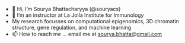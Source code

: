 - 👋 Hi, I’m Sourya Bhattacharyya (@souryacs)
- 👀 I’m an instructor at La Jolla Institute for Immunology
- My research focusses on computational epigenomics, 3D chromatin structure, gene regulation, and machine learning
- 📫 How to reach me ... email me at sourya.bhatta@gmail.com

<!---
souryacs/souryacs is a ✨ special ✨ repository because its `README.md` (this file) appears on your GitHub profile.
You can click the Preview link to take a look at your changes.
--->
